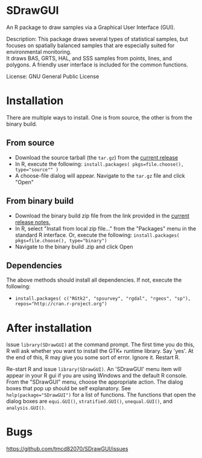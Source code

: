 # SDrawGUI
An R package to draw samples via a Graphical User Interface (GUI).

Description: This package draws several types of statistical samples, but focuses on 
spatially balanced samples that are especially suited for environmental monitoring.  
It draws BAS, GRTS, HAL, and SSS samples from points, lines, and polygons.  A friendly 
user interface is included for the common functions. 

License: GNU General Public License

# Installation

There are multiple ways to install.  One is from source, the other is from the binary build. 

## From source 

* Download the source tarball (the `tar.gz`) from the [current release](https://github.com/tmcd82070/SDrawGUI/releases)
* In R, execute the following: `install.packages( pkgs=file.choose(), type="source"" )`
* A choose-file dialog will appear.  Navigate to the `tar.gz` file and click "Open"

## From binary build

* Download the binary build zip file from the link provided in the [current release notes.](https://github.com/tmcd82070/SDrawGUI/releases) 
* In R, select "Install from local zip file..." from the "Packages" menu in the standard R interface. Or, execute the following: `install.packages( pkgs=file.choose(), type="binary")` 
* Navigate to the binary build .zip and click Open 

## Dependencies

The above methods should install all dependencies. If not, execute the following: 
* `install.packages( c("RGtk2", "spsurvey", "rgdal", "rgeos", "sp"), repos="http://cran.r-project.org")`

# After installation
Issue `library(SDrawGUI)` at the command prompt.  The first time you do this, R will ask whether you want to install the GTK+ runtime library.  Say 'yes'.  At the end of this, R may give you some sort of error.  Ignore it.  Restart R. 


Re-start R and issue `library(SDrawGUI)`.  An 'SDrawGUI' menu item will appear in your R gui if you are using Windows and the default R console.  From the "SDrawGUI" menu, choose the appropriate action.   The dialog boxes that pop up should be self explanatory.  See `help(package="SDrawGUI")` for a list of functions.  The functions that open the dialog boxes are `equi.GUI()`, `stratified.GUI()`, `unequal.GUI()`, and `analysis.GUI()`.  

# Bugs

https://github.com/tmcd82070/SDrawGUI/issues
